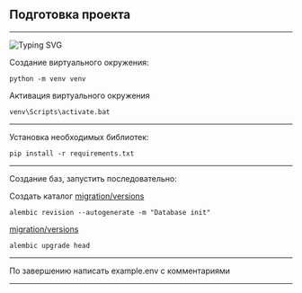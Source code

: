 Подготовка проекта
---
---

![Typing SVG](https://readme-typing-svg.herokuapp.com?color=%13385&lines=Виртуальное+окружение)

Создание виртуального окружения:

`python -m venv venv`

Активация виртуального окружения

`venv\Scripts\activate.bat`

---

Установка необходимых библиотек:

`pip install -r requirements.txt`

---

Создание баз, запустить последовательно:

Создать каталог
[migration/versions](migration%2Fversions)

`alembic revision --autogenerate -m "Database init"`

[migration/versions](migration%2Fversions)

`alembic upgrade head`

---

По завершению написать example.env с комментариями

---